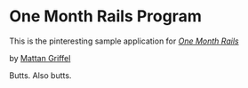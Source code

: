 # One Month Rails Program

This is the pinteresting sample application for
[*One Month Rails*](http://onemonthrails.com)

by [Mattan Griffel](http://mattangriffel.com)

Butts. Also butts.
